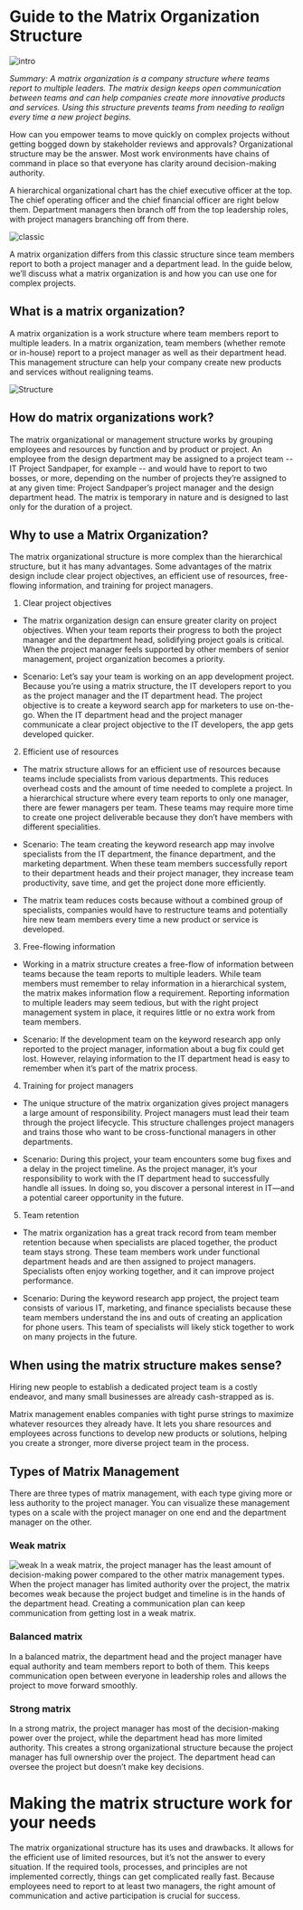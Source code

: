 # Guide to the Matrix Organization Structure

![intro](intro.png)

_Summary:
A matrix organization is a company structure where teams report to multiple leaders. The matrix design keeps open communication between teams and can help companies create more innovative products and services. Using this structure prevents teams from needing to realign every time a new project begins._

How can you empower teams to move quickly on complex projects without getting bogged down by stakeholder reviews and approvals? Organizational structure may be the answer. Most work environments have chains of command in place so that everyone has clarity around decision-making authority. 

A hierarchical organizational chart has the chief executive officer at the top. The chief operating officer and the chief financial officer are right below them. Department managers then branch off from the top leadership roles, with project managers branching off from there.

![classic](Classic.png)

A matrix organization differs from this classic structure since team members report to both a project manager and a department lead. In the guide below, we’ll discuss what a matrix organization is and how you can use one for complex projects. 

 

## What is a matrix organization?

A matrix organization is a work structure where team members report to multiple leaders. In a matrix organization, team members (whether remote or in-house) report to a project manager as well as their department head. This management structure can help your company create new products and services without realigning teams.

![Structure](structure1.png)


## How do matrix organizations work?

The matrix organizational or management structure works by grouping employees and resources by function and by product or project. An employee from the design department may be assigned to a project team -- IT Project Sandpaper, for example -- and would have to report to two bosses, or more, depending on the number of projects they’re assigned to at any given time: Project Sandpaper’s project manager and the design department head.
The matrix is temporary in nature and is designed to last only for the duration of a project.

## Why to use a Matrix Organization?

The matrix organizational structure is more complex than the hierarchical structure, but it has many advantages. Some advantages of the matrix design include clear project objectives, an efficient use of resources, free-flowing information, and training for project managers. 
1. Clear project objectives
 - The matrix organization design can ensure greater clarity on project objectives. When your team reports their progress to both the project manager and the department head, solidifying project goals is critical. When the project manager feels supported by other members of senior management, project organization becomes a priority.
 
 - Scenario: Let’s say your team is working on an app development project. Because you’re using a matrix structure, the IT developers report to you as the project manager and the IT department head. The project objective is to create a keyword search app for marketers to use on-the-go. When the IT department head and the project manager communicate a clear project objective to the IT developers, the app gets developed quicker. 

2. Efficient use of resources
- The matrix structure allows for an efficient use of resources because teams include specialists from various departments. This reduces overhead costs and the amount of time needed to complete a project. In a hierarchical structure where every team reports to only one manager, there are fewer managers per team. These teams may require more time to create one project deliverable because they don’t have members with different specialities.

- Scenario: The team creating the keyword research app may involve specialists from the IT department, the finance department, and the marketing department. When these team members successfully report to their department heads and their project manager, they increase team productivity, save time, and get the project done more efficiently. 

- The matrix team reduces costs because without a combined group of specialists, companies would have to restructure teams and potentially hire new team members every time a new product or service is developed. 

3. Free-flowing information
- Working in a matrix structure creates a free-flow of information between teams because the team reports to multiple leaders. While team members must remember to relay information in a hierarchical system, the matrix makes information flow a requirement. Reporting information to multiple leaders may seem tedious, but with the right project management system in place, it requires little or no extra work from team members. 

- Scenario: If the development team on the keyword research app only reported to the project manager, information about a bug fix could get lost. However, relaying information to the IT department head is easy to remember when it’s part of the matrix process. 

 

4. Training for project managers
- The unique structure of the matrix organization gives project managers a large amount of responsibility. Project managers must lead their team through the project lifecycle. This structure challenges project managers and trains those who want to be cross-functional managers in other departments.

- Scenario: During this project, your team encounters some bug fixes and a delay in the project timeline. As the project manager, it’s your responsibility to work with the IT department head to successfully handle all issues. In doing so, you discover a personal interest in IT—and a potential career opportunity in the future. 

5. Team retention
- The matrix organization has a great track record from team member retention because when specialists are placed together, the product team stays strong. These team members work under functional department heads and are then assigned to project managers. Specialists often enjoy working together, and it can improve project performance. 

- Scenario: During the keyword research app project, the project team consists of various IT, marketing, and finance specialists because these team members understand the ins and outs of creating an application for phone users. This team of specialists will likely stick together to work on many projects in the future.


## When using the matrix structure makes sense?

Hiring new people to establish a dedicated project team is a costly endeavor, and many small businesses are already cash-strapped as is.

Matrix management enables companies with tight purse strings to maximize whatever resources they already have. It lets you share resources and employees across functions to develop new products or solutions, helping you create a stronger, more diverse project team in the process.


## Types of Matrix Management

There are three types of matrix management, with each type giving more or less authority to the project manager. You can visualize these management types on a scale with the project manager on one end and the department manager on the other. 

### Weak matrix

![weak](weak.jpg)
In a weak matrix, the project manager has the least amount of decision-making power compared to the other matrix management types. When the project manager has limited authority over the project, the matrix becomes weak because the project budget and timeline is in the hands of the department head. Creating a communication plan can keep communication from getting lost in a weak matrix. 

### Balanced matrix
In a balanced matrix, the department head and the project manager have equal authority and team members report to both of them. This keeps communication open between everyone in leadership roles and allows the project to move forward smoothly. 

### Strong matrix
In a strong matrix, the project manager has most of the decision-making power over the project, while the department head has more limited authority. This creates a strong organizational structure because the project manager has full ownership over the project. The department head can oversee the project but doesn’t make key decisions.

# Making the matrix structure work for your needs

The matrix organizational structure has its uses and drawbacks. It allows for the efficient use of limited resources, but it’s not the answer to every situation. If the required tools, processes, and principles are not implemented correctly, things can get complicated really fast.
Because employees need to report to at least two managers, the right amount of communication and active participation is crucial for success.